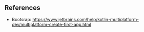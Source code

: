 ## References
- Bootsrap: https://www.jetbrains.com/help/kotlin-multiplatform-dev/multiplatform-create-first-app.html